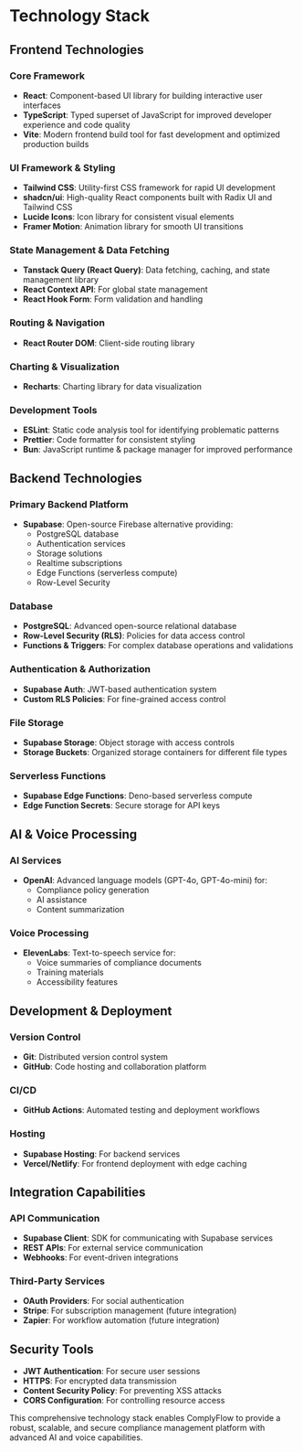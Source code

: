 
# Technology Stack

## Frontend Technologies

### Core Framework
- **React**: Component-based UI library for building interactive user interfaces
- **TypeScript**: Typed superset of JavaScript for improved developer experience and code quality
- **Vite**: Modern frontend build tool for fast development and optimized production builds

### UI Framework & Styling
- **Tailwind CSS**: Utility-first CSS framework for rapid UI development
- **shadcn/ui**: High-quality React components built with Radix UI and Tailwind CSS
- **Lucide Icons**: Icon library for consistent visual elements
- **Framer Motion**: Animation library for smooth UI transitions

### State Management & Data Fetching
- **Tanstack Query (React Query)**: Data fetching, caching, and state management library
- **React Context API**: For global state management
- **React Hook Form**: Form validation and handling

### Routing & Navigation
- **React Router DOM**: Client-side routing library

### Charting & Visualization
- **Recharts**: Charting library for data visualization

### Development Tools
- **ESLint**: Static code analysis tool for identifying problematic patterns
- **Prettier**: Code formatter for consistent styling
- **Bun**: JavaScript runtime & package manager for improved performance

## Backend Technologies

### Primary Backend Platform
- **Supabase**: Open-source Firebase alternative providing:
  - PostgreSQL database
  - Authentication services
  - Storage solutions
  - Realtime subscriptions
  - Edge Functions (serverless compute)
  - Row-Level Security

### Database
- **PostgreSQL**: Advanced open-source relational database
- **Row-Level Security (RLS)**: Policies for data access control
- **Functions & Triggers**: For complex database operations and validations

### Authentication & Authorization
- **Supabase Auth**: JWT-based authentication system
- **Custom RLS Policies**: For fine-grained access control

### File Storage
- **Supabase Storage**: Object storage with access controls
- **Storage Buckets**: Organized storage containers for different file types

### Serverless Functions
- **Supabase Edge Functions**: Deno-based serverless compute
- **Edge Function Secrets**: Secure storage for API keys

## AI & Voice Processing

### AI Services
- **OpenAI**: Advanced language models (GPT-4o, GPT-4o-mini) for:
  - Compliance policy generation
  - AI assistance
  - Content summarization

### Voice Processing
- **ElevenLabs**: Text-to-speech service for:
  - Voice summaries of compliance documents
  - Training materials
  - Accessibility features

## Development & Deployment

### Version Control
- **Git**: Distributed version control system
- **GitHub**: Code hosting and collaboration platform

### CI/CD
- **GitHub Actions**: Automated testing and deployment workflows

### Hosting
- **Supabase Hosting**: For backend services
- **Vercel/Netlify**: For frontend deployment with edge caching

## Integration Capabilities

### API Communication
- **Supabase Client**: SDK for communicating with Supabase services
- **REST APIs**: For external service communication
- **Webhooks**: For event-driven integrations

### Third-Party Services
- **OAuth Providers**: For social authentication
- **Stripe**: For subscription management (future integration)
- **Zapier**: For workflow automation (future integration)

## Security Tools

- **JWT Authentication**: For secure user sessions
- **HTTPS**: For encrypted data transmission
- **Content Security Policy**: For preventing XSS attacks
- **CORS Configuration**: For controlling resource access

This comprehensive technology stack enables ComplyFlow to provide a robust, scalable, and secure compliance management platform with advanced AI and voice capabilities.
